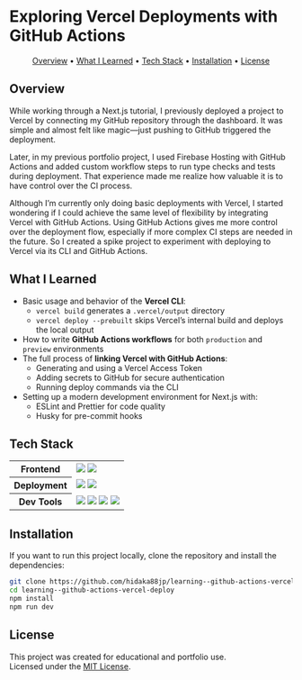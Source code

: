 # Exploring Vercel Deployments with GitHub Actions

<div align="center">
  <p>
    <a href="#overview">Overview</a> •
    <a href="#what-i-learned">What I Learned</a> •
    <a href="#tech-stack">Tech Stack</a> •
    <a href="#installation">Installation</a> •
    <a href="#license">License</a>
  </p>
</div>

## Overview
While working through a Next.js tutorial, I previously deployed a project to Vercel by connecting my GitHub repository through the dashboard. It was simple and almost felt like magic—just pushing to GitHub triggered the deployment.

Later, in my previous portfolio project, I used Firebase Hosting with GitHub Actions and added custom workflow steps to run type checks and tests during deployment. That experience made me realize how valuable it is to have control over the CI process.

Although I’m currently only doing basic deployments with Vercel, I started wondering if I could achieve the same level of flexibility by integrating Vercel with GitHub Actions. Using GitHub Actions gives me more control over the deployment flow, especially if more complex CI steps are needed in the future. So I created a spike project to experiment with deploying to Vercel via its CLI and GitHub Actions.

## What I Learned
- Basic usage and behavior of the **Vercel CLI**:
    - `vercel build` generates a `.vercel/output` directory
    - `vercel deploy --prebuilt` skips Vercel’s internal build and deploys the local output
- How to write **GitHub Actions workflows** for both `production` and `preview` environments
- The full process of **linking Vercel with GitHub Actions**:
    - Generating and using a Vercel Access Token
    - Adding secrets to GitHub for secure authentication
    - Running deploy commands via the CLI
- Setting up a modern development environment for Next.js with:
  - ESLint and Prettier for code quality
  - Husky for pre-commit hooks

## Tech Stack

<table>
  <tr>
    <th>Frontend</th>
    <td>
      <img src="https://img.shields.io/badge/Next.js-2A2833.svg?logo=nextdotjs">
      <img src="https://img.shields.io/badge/Tailwind CSS-4C5359.svg?logo=tailwindcss">
    </td>
  </tr>
  <tr>
    <th>Deployment</th>
    <td>
      <img src="https://img.shields.io/badge/Vercel-2A2833.svg?logo=vercel">
      <img src="https://img.shields.io/badge/GitHub Actions-4C5259.svg?logo=githubactions">
    </td>
  </tr>
  <tr>
    <th>Dev Tools</th>
    <td>
      <img src="https://img.shields.io/badge/VS Code-4C5259.svg?">
      <img src="https://img.shields.io/badge/ESLint-2A2833.svg?logo=eslint">
      <img src="https://img.shields.io/badge/Prettier-59554C.svg?logo=prettier">
      <img src="https://img.shields.io/badge/Husky-4C4D59.svg">
    </td>
  </tr>
</table>

## Installation

If you want to run this project locally, clone the repository and install the dependencies:

```bash
git clone https://github.com/hidaka88jp/learning--github-actions-vercel-deploy.git
cd learning--github-actions-vercel-deploy
npm install
npm run dev
```

## License

This project was created for educational and portfolio use.  
Licensed under the [MIT License](./LICENSE). 